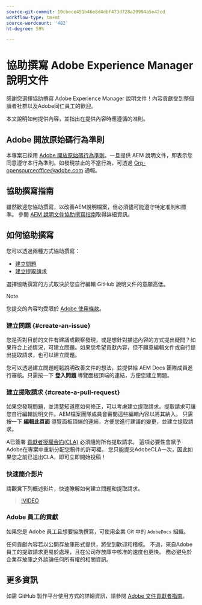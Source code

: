 ```yaml
---
source-git-commit: 10cbece451b46e8d4dbf473d728a20994a5e42cd
workflow-type: tm+mt
source-wordcount: '482'
ht-degree: 59%

---
```

# 協助撰寫 Adobe Experience Manager 說明文件

感謝您選擇協助撰寫 Adobe Experience Manager 說明文件！內容貢獻受到整個讀者社群以及Adobe同仁員工的歡迎。

本文說明如何提供內容，並指出在提供內容時應遵循的准則。

## Adobe 開放原始碼行為準則

本專案已採用 [Adobe 開放原始碼行為準則](code-of-conduct.md)。一旦提供 AEM 說明文件，即表示您同意遵守本行為準則。如發現禁止的不當行為，可透過 [Grp-opensourceoffice@adobe.com](mailto:Grp-opensourceoffice@adobe.com) 通報。

## 協助撰寫指南

雖然歡迎您協助撰寫，以改善AEM說明檔案，但必須儘可能遵守特定准則和標準。 參閱 [AEM 說明文件協助撰寫指南](guidelines.md)取得詳細資訊。

## 如何協助撰寫

您可以透過兩種方式協助撰寫：

* [建立問題](#create-an-issue)
* [建立提取請求](#create-a-pull-request)

選擇協助撰寫的方式取決於您自行編輯 GitHub 說明文件的意願高低。

>[!NOTE]
>
>您提交的內容均受限於 [Adobe 使用條款](https://www.adobe.com/tw/legal/terms.html)。

### 建立問題 {#create-an-issue}

您是否對目前的文件有建議或觀察發現，或是想針對描述內容的方式提出疑問？如果符合上述情況，可建立問題。如果您希望貢獻內容，但不願意編輯文件或自行提出提取請求，也可以建立問題。

您可以透過建立問題輕鬆說明改善文件的想法，並提供給 AEM Docs 團隊成員進行審核。只需按一下 **登入問題** 導覽面板頂端的連結，方便您建立問題。

### 建立提取請求 {#create-a-pull-request}

如果您發現問題，並清楚知道應如何修正，可以考慮建立提取請求。提取請求可讓您自行編輯說明文件。AEM檔案團隊成員會審閱這些編輯內容以將其納入。 只需按一下 **編輯此頁面** 導覽面板頂端的連結，方便您進行建議的變更，並建立提取請求。

A已簽署 [貢獻者授權合約(CLA)](https://opensource.adobe.com/cla.html) 必須隨附所有提取請求。 這項必要性會賦予Adobe在專案中重新分配您稿件的許可權。 您只能提交AdobeCLA一次，因此如果您之前已送出CLA，即可立即開始投稿！

### 快速簡介影片

請觀賞下列概述影片，快速瞭解如何建立問題和提取請求。

>[!VIDEO](https://video.tv.adobe.com/v/27069)

### Adobe 員工的貢獻

如果您是 Adobe 員工且想要協助撰寫，可使用企業 Git 中的 `AdobeDocs` 組織。

任何貢獻內容若以公開存放庫形式提供，將受到歡迎和稽核。 不過，來自Adobe員工的提取請求更易於處理，且在公司存放庫中核准的速度也更快。 務必避免於企業存放庫之外談論任何所有權的相關資訊。

## 更多資訊

如需 GitHub 製作平台使用方式的詳細資訊，請參閱 [Adobe 文件貢獻者指南](https://experienceleague.adobe.com/en/docs/contributor/contributor-guide/introduction)。

